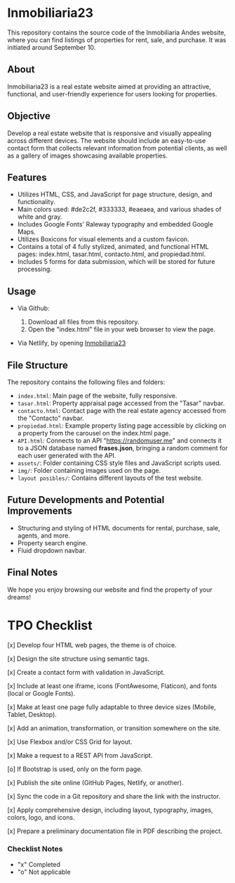 # Inmobiliaria23

This repository contains the source code of the Inmobiliaria Andes website, where you can find listings of properties for rent, sale, and purchase. It was initiated around September 10.

## About

Inmobiliaria23 is a real estate website aimed at providing an attractive, functional, and user-friendly experience for users looking for properties. 

## Objective

Develop a real estate website that is responsive and visually appealing across different devices. The website should include an easy-to-use contact form that collects relevant information from potential clients, as well as a gallery of images showcasing available properties.

## Features

- Utilizes HTML, CSS, and JavaScript for page structure, design, and functionality.
- Main colors used: #de2c2f, #333333, #eaeaea, and various shades of white and gray.
- Includes Google Fonts' Raleway typography and embedded Google Maps.
- Utilizes Boxicons for visual elements and a custom favicon.
- Contains a total of 4 fully stylized, animated, and functional HTML pages: index.html, tasar.html, contacto.html, and propiedad.html.
- Includes 5 forms for data submission, which will be stored for future processing.

## Usage

- Via Github:
    1. Download all files from this repository.
    2. Open the "index.html" file in your web browser to view the page.

- Via Netlify, by opening [Inmobiliaria23](https://cheery-cupcake-cbb950.netlify.app/)

## File Structure

The repository contains the following files and folders:

- `index.html`: Main page of the website, fully responsive.
- `tasar.html`: Property appraisal page accessed from the "Tasar" navbar.
- `contacto.html`: Contact page with the real estate agency accessed from the "Contacto" navbar.
- `propiedad.html`: Example property listing page accessible by clicking on a property from the carousel on the index.html page.
- `API.html`: Connects to an API "https://randomuser.me" and connects it to a JSON database named **frases.json**, bringing a random comment for each user generated with the API.
- `assets/`: Folder containing CSS style files and JavaScript scripts used.
- `img/`: Folder containing images used on the page.
- `layout posibles/`: Contains different layouts of the test website.

## Future Developments and Potential Improvements

- Structuring and styling of HTML documents for rental, purchase, sale, agents, and more.
- Property search engine.
- Fluid dropdown navbar.

## Final Notes

We hope you enjoy browsing our website and find the property of your dreams!

# TPO Checklist
[x] Develop four HTML web pages, the theme is of choice.

[x] Design the site structure using semantic tags.

[x] Create a contact form with validation in JavaScript.

[x] Include at least one iframe, icons (FontAwesome, Flaticon), and fonts (local or Google Fonts).

[x] Make at least one page fully adaptable to three device sizes (Mobile, Tablet, Desktop).

[x] Add an animation, transformation, or transition somewhere on the site.

[x] Use Flexbox and/or CSS Grid for layout.

[x] Make a request to a REST API from JavaScript.

[o] If Bootstrap is used, only on the form page.

[x] Publish the site online (GitHub Pages, Netlify, or another).

[x] Sync the code in a Git repository and share the link with the instructor.

[x] Apply comprehensive design, including layout, typography, images, colors, logo, and icons.

[x] Prepare a preliminary documentation file in PDF describing the project.

### Checklist Notes
- "x" Completed
- "o" Not applicable
